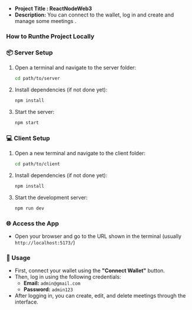 - **Project Title : ReactNodeWeb3**
- **Description:** You can connect to the wallet, log in and create and manage some meetings .

### How to Runthe Project Locally

### 📦 Server Setup

1. Open a terminal and navigate to the server folder:
    
    ```bash
    cd path/to/server
    ```
    
2. Install dependencies (if not done yet):
    
    ```bash
    npm install
    ```
    
3. Start the server:
    
    ```bash
    npm start
    ```
    

### 💻 Client Setup

1. Open a new terminal and navigate to the client folder:
    
    ```bash
    cd path/to/client
    ```
    
2. Install dependencies (if not done yet):
    
    ```bash
    npm install
    ```
    
3. Start the development server:
    
    ```bash
    npm run dev
    ```
    

### 🌐 Access the App

- Open your browser and go to the URL shown in the terminal (usually `http://localhost:5173/`)

### 🧪 Usage

- First, connect your wallet using the **"Connect Wallet"** button.
- Then, log in using the following credentials:
    - **Email:** `admin@gmail.com`
    - **Password:** `admin123`
- After logging in, you can create, edit, and delete meetings through the interface.

